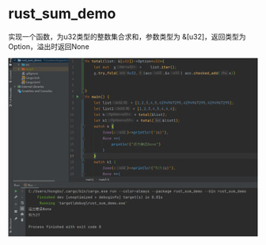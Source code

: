 # rust_sum_demo
实现一个函数，为u32类型的整数集合求和，参数类型为 &amp;[u32]，返回类型为Option，溢出时返回None

![image](https://github.com/allonshore/rust_sum_demo/blob/master/sum.png)
